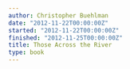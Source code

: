 ```yaml
---
author: Christopher Buehlman
date: "2012-11-22T00:00:00Z"
started: "2012-11-22T00:00:00Z"
finished: "2012-11-25T00:00:00Z"
title: Those Across the River
type: book
---
```

